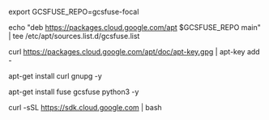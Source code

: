export GCSFUSE_REPO=gcsfuse-focal

echo "deb https://packages.cloud.google.com/apt $GCSFUSE_REPO main" | tee /etc/apt/sources.list.d/gcsfuse.list

curl https://packages.cloud.google.com/apt/doc/apt-key.gpg | apt-key add -

apt-get install curl gnupg -y

apt-get install fuse gcsfuse python3 -y

curl -sSL https://sdk.cloud.google.com | bash
